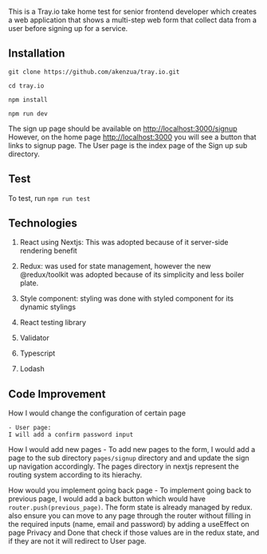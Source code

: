 This is a Tray.io take home test for senior frontend developer which creates a web application that shows a multi-step web form that collect data from a user before signing up for a service.

## Installation

`git clone https://github.com/akenzua/tray.io.git`

`cd tray.io`

`npm install`

`npm run dev `

The sign up page should be available on [http://localhost:3000/signup](http://localhost:3000/signup)
However, on the home page [http://localhost:3000](http://localhost:3000) you will see a button that links to signup page. The User page is the index page of the Sign up sub directory.

## Test

To test, run `npm run test`

## Technologies

1. React using Nextjs: This was adopted because of it server-side rendering benefit

2. Redux: was used for state management, however the new @redux/toolkit was adopted because
   of its simplicity and less boiler plate.

3. Style component: styling was done with styled component for its dynamic stylings

4. React testing library

5. Validator

6. Typescript

7. Lodash

## Code Improvement

How I would change the configuration of certain page

    - User page:
    I will add a confirm password input

How I would add new pages - To add new pages to the form, I would add a page to the sub directory  `pages/signup` directory and and update the sign up navigation accordingly. The pages directory in nextjs represent the routing system according to its hierachy.

How would you implement going back page - To implement going back to previous page, I would add a back button which would have `router.push(previous_page)`. The form state is already managed by redux. also ensure you can move to any page through the router without filling in the required inputs (name, email and password) by adding a useEffect on page Privacy and Done that check if those values are in the redux state, and if they are not it will redirect to User page.
